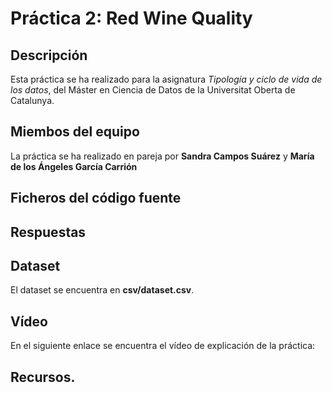 # Práctica 2: Red Wine Quality

## Descripción

Esta práctica se ha realizado para la asignatura _Tipología y ciclo de vida de los datos_, del Máster en Ciencia de Datos de la Universitat Oberta de Catalunya.

## Miembos del equipo

La práctica se ha realizado en pareja por **Sandra Campos Suárez** y **María de los Ángeles García Carrión**

## Ficheros del código fuente



## Respuestas



## Dataset

El dataset se encuentra en **csv/dataset.csv**.

## Vídeo

En el siguiente enlace se encuentra el vídeo de explicación de la práctica:

## Recursos.

